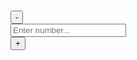 <!DOCTYPE html>
<html lang="en">
<head>
    <meta charset="UTF-8">
    <meta name="viewport" content="width=device-width, initial-scale=1.0">
    <link rel="stylesheet" href="https://stackpath.bootstrapcdn.com/bootstrap/4.3.1/css/bootstrap.min.css" integrity="sha384-ggOyR0iXCbMQv3Xipma34MD+dH/1fQ784/j6cY/iJTQUOhcWr7x9JvoRxT2MZw1T" crossorigin="anonymous">
    <script src="https://code.jquery.com/jquery-3.4.1.js" integrity="sha256-WpOohJOqMqqyKL9FccASB9O0KwACQJpFTUBLTYOVvVU="crossorigin="anonymous"></script>
    <title>Document</title>
</head>
<body>
    <div class="container mt-5">
        <div class="row">
            <div class="col-12 d-flex justify-content-center">
                <h4 id="total" style="margin: 15px 0px 15px 0px;"></h4> 
            </div>
            <div class="col-12 d-flex justify-content-center">
                <div id="total"></div>
                <div class="input-group mb-3">
                    <div class="input-group-append">
                        <button id="minus" class="btn btn-danger" type="button">-</button>
                    </div>
                    <input class="form-control" id="newNumber" type="text" placeholder="Enter number...">
                    <div class="input-group-append">
                        <button id="add" class="btn btn-success" type="button">+</button>
                    </div>
                </div>
            </div>
        </div>
    </div>
    <script>

        let total = 0;
        
        $('#add').on('click', function(){

            let newNumber = $('#newNumber').val();

            if(isNaN(newNumber)){
                $('#newNumber').val('');
                return;
            }else{
                newNumber = parseInt(newNumber);
                
                total += newNumber;

                document.querySelector('#total').innerHTML = total;

                $('#newNumber').val('');
            }
        })

        $('#minus').on('click', function(){

            let newNumber = $('#newNumber').val();

            if(isNaN(newNumber)){
                $('#newNumber').val('');
                return;
            }else{
                newNumber = parseInt(newNumber);

                total -= newNumber;

                document.querySelector('#total').innerHTML = total;

                $('#newNumber').val('');
            }
        })

    </script>
</body>
</html>
